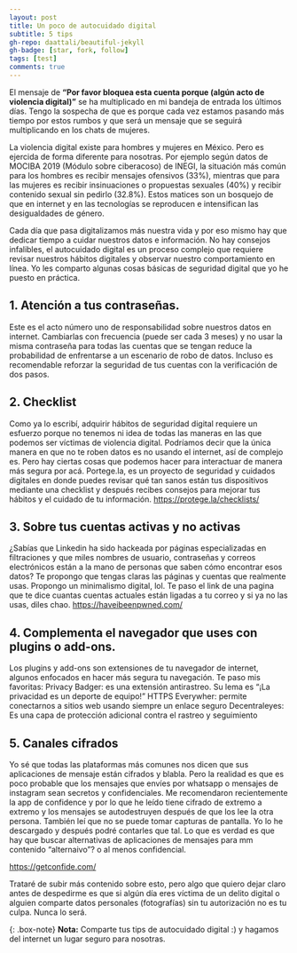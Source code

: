 ```yaml
---
layout: post
title: Un poco de autocuidado digital
subtitle: 5 tips
gh-repo: daattali/beautiful-jekyll
gh-badge: [star, fork, follow]
tags: [test]
comments: true
---
```


El mensaje de **“Por favor bloquea esta cuenta porque (algún acto de violencia digital)”** se ha multiplicado en mi bandeja de entrada los últimos días. Tengo la sospecha de que es porque cada vez estamos pasando más tiempo por estos rumbos y que será un mensaje que se seguirá multiplicando en los chats de mujeres.

La violencia digital existe para hombres y mujeres en México. Pero es ejercida de forma diferente para nosotras. Por  ejemplo según datos de MOCIBA 2019 (Módulo sobre ciberacoso) de INEGI, la situación más común para los hombres es recibir mensajes ofensivos (33%), mientras que para las mujeres es recibir insinuaciones o propuestas sexuales (40%) y recibir contenido sexual sin pedirlo (32.8%). Estos matices son un bosquejo de que en internet y en las tecnologías se reproducen e intensifican las desigualdades de género.

Cada día que pasa digitalizamos más nuestra vida y por eso mismo hay que dedicar tiempo a cuidar nuestros datos e información. No hay consejos infalibles, el autocuidado digital es un proceso complejo que requiere revisar nuestros hábitos digitales y observar nuestro comportamiento en línea. Yo les comparto algunas cosas básicas de seguridad digital que yo he puesto en práctica.  

## 1. 	Atención a tus contraseñas.
Este es el acto número uno de responsabilidad sobre nuestros datos en internet. Cambiarlas con frecuencia (puede ser cada 3 meses) y no usar la misma contraseña para todas las cuentas que se tengan reduce la probabilidad de enfrentarse a un escenario de robo de datos.  Incluso es recomendable reforzar la seguridad de tus cuentas con la verificación de dos pasos.

## 2. 	Checklist
Como ya lo escribí, adquirir hábitos de seguridad digital requiere un esfuerzo porque no tenemos ni idea de todas las maneras en las que podemos ser víctimas de violencia digital. Podríamos decir que la única manera en que no te roben datos es no usando el internet, así de complejo es. Pero hay ciertas cosas que podemos hacer para interactuar de manera más segura por acá. Portege.la, es un proyecto de seguridad y cuidados digitales en donde puedes revisar qué tan sanos están tus dispositivos mediante una checklist y después recibes consejos para mejorar tus hábitos y el cuidado de tu información.
https://protege.la/checklists/

## 3. 	Sobre tus cuentas activas y no activas
 ¿Sabías que Linkedin ha sido hackeada por páginas especializadas en filtraciones y que miles nombres de usuario, contraseñas y correos electrónicos están a la mano de personas que saben cómo encontrar esos datos?
Te propongo que tengas claras las páginas y cuentas que realmente usas. Propongo un minimalismo digital, lol.
Te paso el link de una pagina que te dice cuantas cuentas actuales están ligadas a tu correo y si ya no las usas, diles chao.
 https://haveibeenpwned.com/

## 4. 	Complementa el navegador que uses con plugins o add-ons.
Los plugins y add-ons son extensiones de tu navegador de internet, algunos enfocados en hacer más segura tu navegación.
Te paso mis favoritas:
Privacy Badger: es una extensión antirastreo. Su lema es “¡La privacidad es un deporte de equipo!”
HTTPS Everywher: permite conectarnos a sitios web usando siempre un enlace seguro
Decentraleyes: Es una capa de protección adicional contra el rastreo y seguimiento

## 5. 	Canales cifrados
Yo sé que todas las plataformas más comunes nos dicen que sus aplicaciones de mensaje están cifrados y blabla. Pero la realidad es que es poco probable que los mensajes que envíes por whatsapp o mensajes de instagram sean secretos y confidenciales.
Me recomendaron recientemente la app de confidence y por lo que he leído tiene cifrado de extremo a extremo y los mensajes se autodestruyen después de que los lee la otra persona. También leí que no se puede tomar capturas de pantalla. Yo lo he descargado y después podré contarles que tal. Lo que es verdad es que hay que buscar alternativas de aplicaciones de mensajes para mm contenido “alternaivo”? o al menos confidencial.

https://getconfide.com/


Trataré de subir más contenido sobre esto, pero algo que quiero dejar claro antes de despedirme es que si algún día eres víctima de un delito digital o alguien comparte datos personales (fotografías) sin tu autorización no es tu culpa. Nunca lo será.



{: .box-note}
**Nota:** Comparte tus tips de autocuidado digital :) y hagamos del internet un lugar seguro para nosotras.
